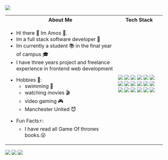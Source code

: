 <img align="center" src="https://user-images.githubusercontent.com/81857018/191554431-2891de67-87d1-4d10-b609-863f53a96d76.png" >
<table>
  <tr>
    <th> About Me</th>
    <th>Tech Stack</th>
  </tr>

<tr>
  <td width="70%">
  <ul>
    <li>Hi there 👋 Im Amos 🐉.</li>
    <li>Im a full stack software developer 💯</li>
    <li>Im currently a student 📚 in the final year of campus 🎓</li>
    <li>I have three years project and freelance experience in frontend web development</li>
  </ul>



  <ul>
    <li>Hobbies 🎈:
    <ul>
    <li>swimming 🥽</li>
    <li>watching movies 🎬</li>
    <li>video gaming 🎮</li>
    <li>Manchester United 😈</li>
    </ul>
    </li>
    
  </ul>

  

  <ul>
  <li>Fun Facts⚡:
  <ul>
  <li>I have read all Game Of thrones books.😮</li>
  </ul>
  </li>
    
  </ul>

  </td>

  <td>
  <img src="https://img.shields.io/badge/Java-ED8B00?style=for-the-badge&logo=java&logoColor=white">
  <img src="https://img.shields.io/badge/Spring-6DB33F?style=for-the-badge&logo=spring&logoColor=white">
  <img src="https://img.shields.io/badge/JavaScript-F7DF1E?style=for-the-badge&logo=javascript&logoColor=black">
  <img src="https://img.shields.io/badge/React-20232A?style=for-the-badge&logo=react&logoColor=61DAFB">
  <img src="https://img.shields.io/badge/React_Router-CA4245?style=for-the-badge&logo=react-router&logoColor=white">
  <img src="https://img.shields.io/badge/TypeScript-007ACC?style=for-the-badge&logo=typescript&logoColor=white">
  <img src="https://img.shields.io/badge/HTML5-E34F26?style=for-the-badge&logo=html5&logoColor=white">
  <img src="https://img.shields.io/badge/CSS-239120?&style=for-the-badge&logo=css3&logoColor=white">
  <img src="https://img.shields.io/badge/MySQL-00000F?style=for-the-badge&logo=mysql&logoColor=white" >
  <img src="https://img.shields.io/badge/Tailwind_CSS-38B2AC?style=for-the-badge&logo=tailwind-css&logoColor=white">
  <img src="https://img.shields.io/badge/-GraphQL-E10098?style=for-the-badge&logo=graphql&logoColor=white">
  <img src="https://img.shields.io/badge/Stack_Overflow-FE7A16?style=for-the-badge&logo=stack-overflow&logoColor=white">
  <img src="https://img.shields.io/badge/Codewars-B1361E?style=for-the-badge&logo=codewars&logoColor=grey">
  <img src="https://img.shields.io/badge/GitHub-100000?style=for-the-badge&logo=github&logoColor=white">
  <img src="https://img.shields.io/badge/IntelliJ_IDEA-000000.svg?style=for-the-badge&logo=intellij-idea&logoColor=white">
  <img src="https://img.shields.io/badge/Visual_Studio_Code-0078D4?style=for-the-badge&logo=visual%20studio%20code&logoColor=white">
  <img src="https://img.shields.io/badge/Windows-0078D6?style=for-the-badge&logo=windows&logoColor=white">
  <img src="https://img.shields.io/badge/Spotify-1ED760?&style=for-the-badge&logo=spotify&logoColor=white">
  </td>
</tr>
</table>
<img src="https://github-readme-stats.vercel.app/api?username=AmohPrince">
<img src="https://github-readme-stats.vercel.app/api/top-langs/?username=AmohPrince">
<img src="https://github-readme-streak-stats.herokuapp.com/?user=AmohPrince&">
